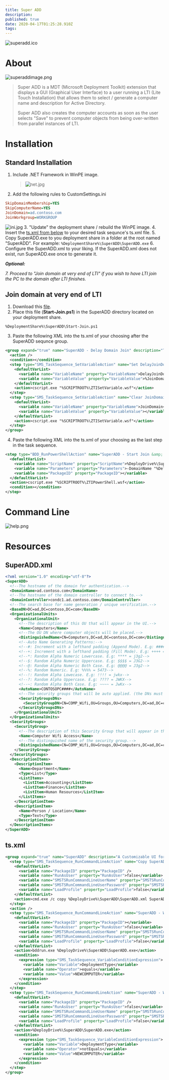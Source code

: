 ```yaml
---
title: Super ADD
description: 
published: true
date: 2020-04-17T01:25:28.910Z
tags: 
---
```


![superadd.ico](/assets/software/supersuite/superadd/superadd.ico)

# About

![superaddimage.png](/assets/software/supersuite/superadd/superaddimage.png)

> Super ADD is a MDT (Microsoft Deployment Toolkit) extension that displays a GUI (Graphical User Interface) to a user running a LTI (Lite Touch Installation) that allows them to select / generate a computer name and description for Active Directory.
> 
> Super ADD also creates the computer accounts as soon as the user selects "Save" to prevent computer objects from being over-written from parallel instances of LTI.

# Installation

## Standard Installation

1. Include .NET Framework in WinPE image.

    > ![net.jpg](/assets/software/supersuite/superadd/net.jpg)
    
2. Add the following rules to CustomSettings.ini
```ini
SkipDomainMembership=YES
SkipComputerName=YES
JoinDomain=ad.contoso.com
JoinWorkgroup=WORKGROUP
```
![ini.jpg](/assets/software/supersuite/superadd/ini.jpg)
3. "Update" the deployment share / rebuild the WinPE image.
4. Insert the [ts.xml from below](#tsxml) to your desired task sequnce's ts.xml file.
5. Copy SuperADD.exe to you deployment share in a folder at the root named "SuperADD". For example:
`%DeploymentShare%\SuperADD\SuperADD.exe`
6. Configure the SuperADD.xml to your liking. If the SuperADD.xml does not exist, run SuperADD.exe once to generate it.

***Optional:***

*7. Proceed to "Join domain at very end of LTI" if you wish to have LTI join the PC to the domain after LTI finishes.*


## Join domain at very end of LTI

1. Download this [file](https://github.com/belowaverage-org/SuperADD/blob/master/Scripts/Start-Join.ps1).
2. Place this file (**Start-Join.ps1**) in the SuperADD directory located on your deployment share.

`%DeploymentShare%\SuperADD\Start-Join.ps1`

3. Paste the following XML into the ts.xml of your choosing after the SuperADD sequnce group.

```xml
<group expand="true" name="SuperADD - Delay Domain Join" description="This group will decide weather or not to delay a domain join based on SuperADD's outcome." disable="false" continueOnError="false">
  <action />
  <condition></condition>
  <step type="SMS_TaskSequence_SetVariableAction" name="Set DelayJoinDomain" description="" disable="false" continueOnError="false" successCodeList="0 3010">
    <defaultVarList>
      <variable name="VariableName" property="VariableName">DelayJoinDomain</variable>
      <variable name="VariableValue" property="VariableValue">%JoinDomain%</variable>
    </defaultVarList>
    <action>cscript.exe "%SCRIPTROOT%\ZTISetVariable.wsf"</action>
  </step>
  <step type="SMS_TaskSequence_SetVariableAction" name="Clear JoinDomain" description="" disable="false" continueOnError="false" successCodeList="0 3010">
    <defaultVarList>
      <variable name="VariableName" property="VariableName">JoinDomain</variable>
      <variable name="VariableValue" property="VariableValue"></variable>
    </defaultVarList>
    <action>cscript.exe "%SCRIPTROOT%\ZTISetVariable.wsf"</action>
  </step>
</group>
```

4. Paste the following XML into the ts.xml of your choosing as the last step in the task sequence.

```xml
<step type="BDD_RunPowerShellAction" name="SuperADD - Start Join &amp; Reboot" description="This item will wait for MDT to exit, start another process that clears all NET connections, joins the PC to the domain and re-boots the PC." disable="false" continueOnError="false" successCodeList="0 3010">
  <defaultVarList>
    <variable name="ScriptName" property="ScriptName">%DeployDrive%\SuperADD\Start-Join.ps1</variable>
    <variable name="Parameters" property="Parameters">-DomainName "%DelayJoinDomain%" -ComputerName "%OSDComputerName%" -UserName "%DomainAdmin%" -Password "%DomainAdminPassword%"</variable>
    <variable name="PackageID" property="PackageID"></variable>
  </defaultVarList>
  <action>cscript.exe "%SCRIPTROOT%\ZTIPowerShell.wsf</action>
  <condition></condition>
</step>
```

# Command Line

![help.png](/assets/software/supersuite/superadd/help.png)

# Resources

## SuperADD.xml

```xml
<?xml version="1.0" encoding="utf-8"?>
<SuperADD>
  <!--The hostname of the domain for authentication.-->
  <DomainName>ad.contoso.com</DomainName>
  <!--The hostname of the domain controller to connect to.-->
  <DomainController>condc1.ad.contoso.com</DomainController>
  <!--The search base for name generation / unique verification.-->
  <BaseDN>DC=ad,DC=contoso,DC=com</BaseDN>
  <OrganizationalUnits>
    <OrganizationalUnit>
      <!--The description of this OU that will appear in the UI.-->
      <Name>Computers</Name>
      <!--The OU DN where computer objects will be placed.-->
      <DistinguishedName>CN=Computers,DC=ad,DC=contoso,DC=com</DistinguishedName>
      <!--Auto Name Generating Patterns:-->
      <!--#: Increment with a lefthand padding (Append Mode). E.g: #### = 0001-->
      <!--+: Increment with a lefthand padding (Fill Mode). E.g: ++++ = 0001-->
      <!--*: Random Alpha Numeric Lowercase. E.g: **** = j3g2-->
      <!--$: Random Alpha Numeric Uppercase. E.g: $$$$ = J3G2-->
      <!--@: Random Alpha Numeric Both Case. E.g: @@@@ = J3g2-->
      <!--%: Random Numeric. E.g: %%%% = 5473-->
      <!--!: Random Alpha Lowecase. E.g: !!!! = jwkx-->
      <!--?: Random Alpha Uppercase. E.g: ???? = JWKX-->
      <!--~: Random Alpha Both Case. E.g: ~~~~ = JwKx-->
      <AutoName>CONTOSOPC####</AutoName>
      <!--The security groups that will be auto applied. (the DNs must exist below in 'SecurityGroups')-->
      <SecurityGroupsDNs>
        <SecurityGroupDN>CN=COMP_Wifi,OU=Groups,OU=Computers,DC=ad,DC=contoso,DC=com</SecurityGroupDN>
      </SecurityGroupsDNs>
    </OrganizationalUnit>
  </OrganizationalUnits>
  <SecurityGroups>
    <SecurityGroup>
      <!--The description of this Security Group that will appear in the UI.-->
      <Name>Computer Wifi Access</Name>
      <!--The distinguished name of the security group.-->
      <DistinguishedName>CN=COMP_Wifi,OU=Groups,OU=Computers,DC=ad,DC=contoso,DC=com</DistinguishedName>
    </SecurityGroup>
  </SecurityGroups>
  <DescriptionItems>
    <DescriptionItem>
      <Name>Department</Name>
      <Type>List</Type>
      <ListItems>
        <ListItem>Accounting</ListItem>
        <ListItem>Finance</ListItem>
        <ListItem>Human Resources</ListItem>
      </ListItems>
    </DescriptionItem>
    <DescriptionItem>
      <Name>Person / Location</Name>
      <Type>Text</Type>
    </DescriptionItem>
  </DescriptionItems>
</SuperADD>
```

## ts.xml

```xml
<group expand="true" name="SuperADD" description="A Customizable UI for joining computers to a domain / workgroup." disable="false" continueOnError="false">
  <step type="SMS_TaskSequence_RunCommandLineAction" name="Copy SuperADD.xml" description="Copies the SuperADD.xml from the deployment share to the tools folder where SuperADD will start in." disable="false" continueOnError="false" startIn="" successCodeList="0 3010" runIn="WinPEandFullOS">
    <defaultVarList>
      <variable name="PackageID" property="PackageID" />
      <variable name="RunAsUser" property="RunAsUser">false</variable>
      <variable name="SMSTSRunCommandLineUserName" property="SMSTSRunCommandLineUserName"></variable>
      <variable name="SMSTSRunCommandLineUserPassword" property="SMSTSRunCommandLineUserPassword"></variable>
      <variable name="LoadProfile" property="LoadProfile">false</variable>
    </defaultVarList>
    <action>cmd.exe /c copy %DeployDrive%\SuperADD\SuperADD.xml SuperADD.xml</action>
  </step>
  <action />
  <step type="SMS_TaskSequence_RunCommandLineAction" name="SuperADD - WinPE" description="Launches SuperADD using BDDRun in Windows PE." disable="false" continueOnError="false" startIn="" successCodeList="0 3010" runIn="WinPEandFullOS">
    <defaultVarList>
      <variable name="PackageID" property="PackageID"></variable>
      <variable name="RunAsUser" property="RunAsUser">false</variable>
      <variable name="SMSTSRunCommandLineUserName" property="SMSTSRunCommandLineUserName"></variable>
      <variable name="SMSTSRunCommandLineUserPassword" property="SMSTSRunCommandLineUserPassword"></variable>
      <variable name="LoadProfile" property="LoadProfile">false</variable>
    </defaultVarList>
    <action>bddrun.exe %DeployDrive%\SuperADD\SuperADD.exe</action>
    <condition>
      <expression type="SMS_TaskSequence_VariableConditionExpression">
        <variable name="Variable">DeploymentType</variable>
        <variable name="Operator">equals</variable>
        <variable name="Value">NEWCOMPUTER</variable>
      </expression>
    </condition>
  </step>
  <step type="SMS_TaskSequence_RunCommandLineAction" name="SuperADD - Windows" description="Launches SuperADD in normal Windows where BDDRun is not required." disable="false" continueOnError="false" startIn="" successCodeList="0 3010" runIn="WinPEandFullOS">
    <defaultVarList>
      <variable name="PackageID" property="PackageID" />
      <variable name="RunAsUser" property="RunAsUser">false</variable>
      <variable name="SMSTSRunCommandLineUserName" property="SMSTSRunCommandLineUserName"></variable>
      <variable name="SMSTSRunCommandLineUserPassword" property="SMSTSRunCommandLineUserPassword"></variable>
      <variable name="LoadProfile" property="LoadProfile">false</variable>
    </defaultVarList>
    <action>%DeployDrive%\SuperADD\SuperADD.exe</action>
    <condition>
      <expression type="SMS_TaskSequence_VariableConditionExpression">
        <variable name="Variable">DeploymentType</variable>
        <variable name="Operator">notEquals</variable>
        <variable name="Value">NEWCOMPUTER</variable>
      </expression>
    </condition>
  </step>
</group>
```
